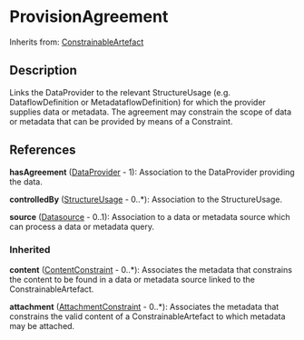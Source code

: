 
# ProvisionAgreement



Inherits from: [ConstrainableArtefact](ConstrainableArtefact.md)



## Description

Links the DataProvider to the relevant StructureUsage (e.g. DataflowDefinition or MetadataflowDefinition) for which the provider supplies data or metadata. The agreement may constrain the scope of data or metadata that can be provided by means of a Constraint.




## References

**hasAgreement** ([DataProvider](../Base/DataProvider.md) - 1): Association to the DataProvider providing the data.

**controlledBy** ([StructureUsage](../Base/StructureUsage.md) - 0..*): Association to the StructureUsage.

**source** ([Datasource](Datasource.md) - 0..1): Association to a data or metadata source which can process a data or metadata query.

### Inherited

**content** ([ContentConstraint](ContentConstraint.md) - 0..*): Associates the metadata that constrains the content to be found in a data or metadata source linked to the ConstrainableArtefact.

**attachment** ([AttachmentConstraint](AttachmentConstraint.md) - 0..*): Associates the metadata that constrains the valid content of a ConstrainableArtefact to which metadata may be attached.




